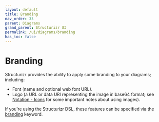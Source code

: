 ```yaml
---
layout: default
title: Branding
nav_order: 33
parent: Diagrams
grand_parent: Structurizr UI
permalink: /ui/diagrams/branding
has_toc: false
---
```


# Branding

Structurizr provides the ability to apply some branding to your diagrams; including:

- Font (name and optional web font URL).
- Logo (a URL or data URI representing the image in base64 format; see [Notation - Icons](/ui/diagrams/notation#icons) for some important notes about using images).

If you're using the Structurizr DSL, these features can be specified via the [branding](/dsl/language#branding) keyword.